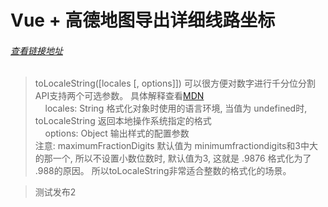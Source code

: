 # Vue + 高德地图导出详细线路坐标

###### [查看链接地址](../../../html/amap.html)

> toLocaleString([locales [, options]])  可以很方便对数字进行千分位分割  <br>
> API支持两个可选参数。 具体解释查看[MDN](https://developer.mozilla.org/zh-CN/docs/Web/JavaScript/Reference/Global_Objects/Number/toLocaleString)<br>
> &nbsp;&nbsp;&nbsp;&nbsp;locales: String 格式化对象时使用的语言环境,  当值为 undefined时, toLocaleString 返回本地操作系统指定的格式 <br>
> &nbsp;&nbsp;&nbsp;&nbsp;options: Object 输出样式的配置参数<br>
>注意: maximumFractionDigits 默认值为 minimumfractiondigits和3中大的那一个, 所以不设置小数位数时, 默认值为3, 这就是 .9876 格式化为了 .988的原因。 所以toLocaleString非常适合整数的格式化的场景。 

> 测试发布2